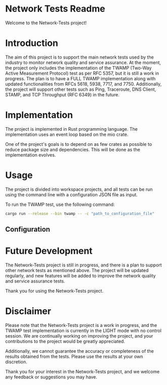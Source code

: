 # Network Tests Readme

Welcome to the Network-Tests project!

# Introduction

The aim of this project is to support the main network tests used by the industry to monitor network quality and service assurance. At the moment, the project only includes the implementation of the TWAMP (Two-Way Active Measurement Protocol) test as per RFC 5357, but it is still a work in progress. The plan is to have a FULL TWAMP implementation along with updated functionalities from RFCs 5618, 5938, 7717, and 7750. Additionally, the project will support other tests such as Ping, Traceroute, DNS Client, STAMP, and TCP Throughput (RFC 6349) in the future.

# Implementation

The project is implemented in Rust programming language. The implementation uses an event loop based on the mio crate.

One of the project's goals is to depend on as few crates as possible to reduce package size and dependencies. This will be done as the implementation evolves.

# Usage

The project is divided into workspace projects, and all tests can be run using the command line with a configuration JSON file as input.

To run the TWAMP test, use the following command:

```bash
cargo run --release --bin twamp -- -c "path_to_configuration_file"
```

## Configuration


# Future Development

The Network-Tests project is still in progress, and there is a plan to support other network tests as mentioned above. The project will be updated regularly, and new features will be added to improve the network quality and service assurance tests.

Thank you for using the Network-Tests project.

# Disclaimer

Please note that the Network-Tests project is a work in progress, and the TWAMP test implementation is currently in the LIGHT mode with no control session. We are continually working on improving the project, and your contributions to the project would be greatly appreciated.

Additionally, we cannot guarantee the accuracy or completeness of the results obtained from the tests. Please use the results at your own discretion.

Thank you for your interest in the Network-Tests project, and we welcome any feedback or suggestions you may have.